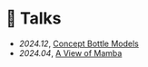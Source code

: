 # 💬 Talks
- *2024.12*, [Concept Bottle Models](pdfs/CBMs.pdf)
- *2024.04*, [A View of Mamba](pdfs/AViewofMamba.pdf)